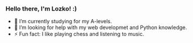 ### Hello there, I'm Lozko! :)

- 🌱 I’m currently studying for my A-levels.
- 🤔 I’m looking for help with my web developmet and Python knowledge.
- ⚡ Fun fact: I like playing chess and listening to music.

<!--
**iamLozko/iamLozko** is a ✨ _special_ ✨ repository because its `README.md` (this file) appears on your GitHub profile.

- 🌱 I’m currently studying for my A-levels
- 👯 I’m looking to collaborate on ...
- 🤔 I’m looking for help with ...
- 💬 Ask me about ...
- 📫 How to reach me: ...
- ⚡ Fun fact: I like playing chess and listening to music
-->
